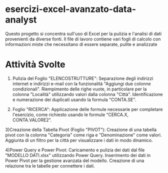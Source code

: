 # esercizi-excel-avanzato-data-analyst
Questo progetto si concentra sull'uso di Excel per la pulizia e l'analisi di dati provenienti da diverse fonti. Il file di lavoro contiene vari fogli di calcolo con informazioni miste che necessitano di essere separate, pulite e analizzate
# Attività Svolte
1) Pulizia del Foglio "ELENCOSTRUTTURE":
Separazione degli indirizzi internet e indirizzi e-mail con la funzionalità "Aggiungi due colonne condizionali".
Riempimento delle righe vuote, in particolare per la colonna "Località" utilizzando valori dalla colonna "Città".
Identificazione e numerazione dei duplicati usando la formula "CONTA.SE".

2) Foglio "RICERCA":
Applicazione delle formule necessarie per completare l'esercizio, come richiesto usando le formule “CERCA.X, CONTA.VALORE2”.

3)Creazione della Tabella Pivot (Foglio "PIVOT"):
Creazione di una tabella pivot con la colonna "Categoria" come riga e "Denominazione" come valori.
Aggiunta di un filtro per la città per visualizzare i dati in modo dinamico.

4)Power Query e Power Pivot:
Caricamento e pulizia dei dati dal file "MODELLO DATI.xlsx" utilizzando Power Query.
Inserimento dei dati in Power Pivot per la gestione avanzata del modello.
Creazione di una relazione tra le tabelle per connettere i dati.
